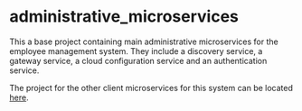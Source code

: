 # administrative_microservices
This a base project containing main administrative microservices for the employee management system. They include a  discovery service, a gateway service, a cloud configuration service and an authentication service.

The project for the other client microservices for this system can be located [here](https://github.com/IdahK/employee-mgt-micro-services).
